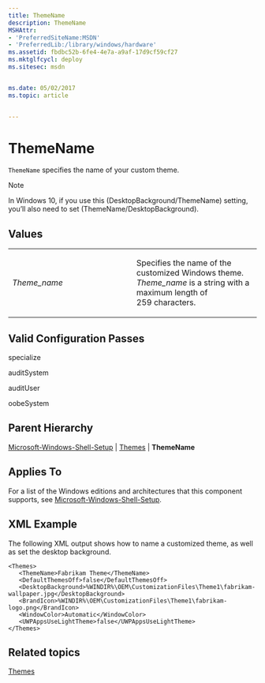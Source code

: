 ```yaml
---
title: ThemeName
description: ThemeName
MSHAttr:
- 'PreferredSiteName:MSDN'
- 'PreferredLib:/library/windows/hardware'
ms.assetid: fbdbc52b-6fe4-4e7a-a9af-17d9cf59cf27
ms.mktglfcycl: deploy
ms.sitesec: msdn


ms.date: 05/02/2017
ms.topic: article


---
```


# ThemeName


`ThemeName` specifies the name of your custom theme.

> [!Note]
> In Windows 10, if you use this (DesktopBackground/ThemeName) setting, you’ll also need to set (ThemeName/DesktopBackground).
 

## Values


<table>
<colgroup>
<col width="50%" />
<col width="50%" />
</colgroup>
<tbody>
<tr class="odd">
<td><p><em>Theme_name</em></p></td>
<td><p>Specifies the name of the customized Windows theme. <em>Theme_name</em> is a string with a maximum length of 259 characters.</p></td>
</tr>
</tbody>
</table>

 

## Valid Configuration Passes


specialize

auditSystem

auditUser

oobeSystem

## Parent Hierarchy


[Microsoft-Windows-Shell-Setup](microsoft-windows-shell-setup.md) | [Themes](microsoft-windows-shell-setup-themes.md) | **ThemeName**

## Applies To


For a list of the Windows editions and architectures that this component supports, see [Microsoft-Windows-Shell-Setup](microsoft-windows-shell-setup.md).

## XML Example


The following XML output shows how to name a customized theme, as well as set the desktop background.

```
<Themes>
   <ThemeName>Fabrikam Theme</ThemeName>
   <DefaultThemesOff>false</DefaultThemesOff>
   <DesktopBackground>%WINDIR%\OEM\CustomizationFiles\Theme1\fabrikam-wallpaper.jpg</DesktopBackground>
   <BrandIcon>%WINDIR%\OEM\CustomizationFiles\Theme1\fabrikam-logo.png</BrandIcon>
   <WindowColor>Automatic</WindowColor>
   <UWPAppsUseLightTheme>false</UWPAppsUseLightTheme>
</Themes>
```



## Related topics


[Themes](microsoft-windows-shell-setup-themes.md)

 

 








